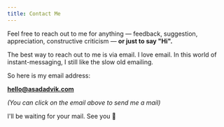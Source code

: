 ```yaml
---
title: Contact Me
---
```

Feel free to reach out to me for anything — feedback, suggestion, appreciation, constructive criticism — **or just to say "Hi".**

The best way to reach out to me is via email. I love email. In this world of instant-messaging, I still like the slow old emailing. 

So here is my email address:

**hello@asadadvik.com**

*(You can click on the email above to send me a mail)*

I'll be waiting for your mail. See you 👋